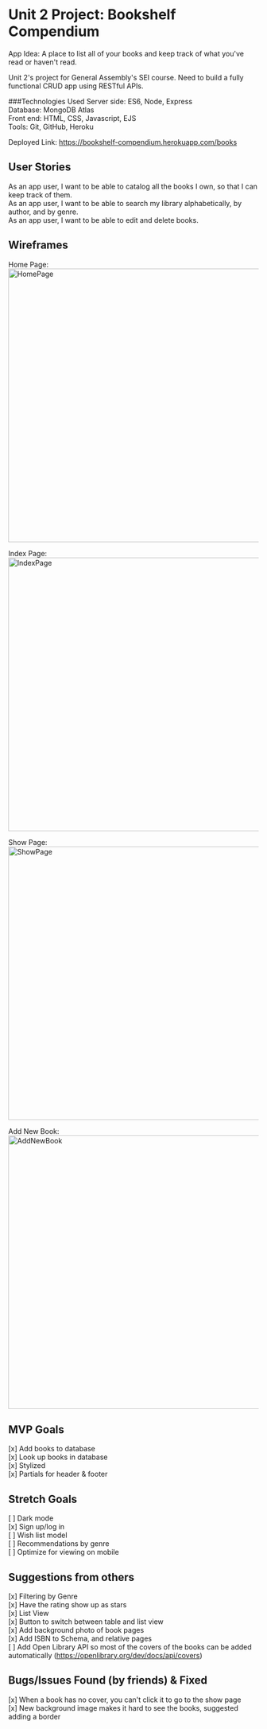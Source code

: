 # Unit 2 Project: Bookshelf Compendium

App Idea: 
A place to list all of your books and keep track of what you've read or haven't read.

Unit 2's project for General Assembly's SEI course. 
Need to build a fully functional CRUD app using RESTful APIs.

###Technologies Used
Server side: ES6, Node, Express\
Database: MongoDB Atlas\
Front end: HTML, CSS, Javascript, EJS\
Tools: Git, GitHub, Heroku

Deployed Link: https://bookshelf-compendium.herokuapp.com/books

## User Stories
As an app user, I want to be able to catalog all the books I own, so that I can keep track of them.\
As an app user, I want to be able to search my library alphabetically, by author, and by genre.\
As an app user, I want to be able to edit and delete books.
  
## Wireframes
Home Page: \
<img width="550" alt="HomePage" src="https://user-images.githubusercontent.com/6404196/135539167-0d4f69b8-425a-4f80-abaa-3e327ed83a46.png">

Index Page:\
<img width="550" alt="IndexPage" src="https://user-images.githubusercontent.com/6404196/135539173-16cfbf0b-f58f-4323-988f-42407d259d77.png">

Show Page:\
<img width="550" alt="ShowPage" src="https://user-images.githubusercontent.com/6404196/135539180-35437aa3-8004-4567-be48-ff8885cab31b.png">

Add New Book:\
<img width="550" alt="AddNewBook" src="https://user-images.githubusercontent.com/6404196/135539193-0cc11784-9881-4e88-aeec-7346370b096d.png">

## MVP Goals
[x] Add books to database\
[x] Look up books in database\
[x] Stylized\
[x] Partials for header & footer

## Stretch Goals
[ ] Dark mode\
[x] Sign up/log in\
[ ] Wish list model\
[ ] Recommendations by genre\
[ ] Optimize for viewing on mobile
  
## Suggestions from others
[x] Filtering by Genre\
[x] Have the rating show up as stars\
[x] List View\
[x] Button to switch between table and list view\
[x] Add background photo of book pages\
[x] Add ISBN to Schema, and relative pages\
[ ] Add Open Library API so most of the covers of the books can be added automatically (https://openlibrary.org/dev/docs/api/covers)

## Bugs/Issues Found (by friends) & Fixed
[x] When a book has no cover, you can't click it to go to the show page\
[x] New background image makes it hard to see the books, suggested adding a border

